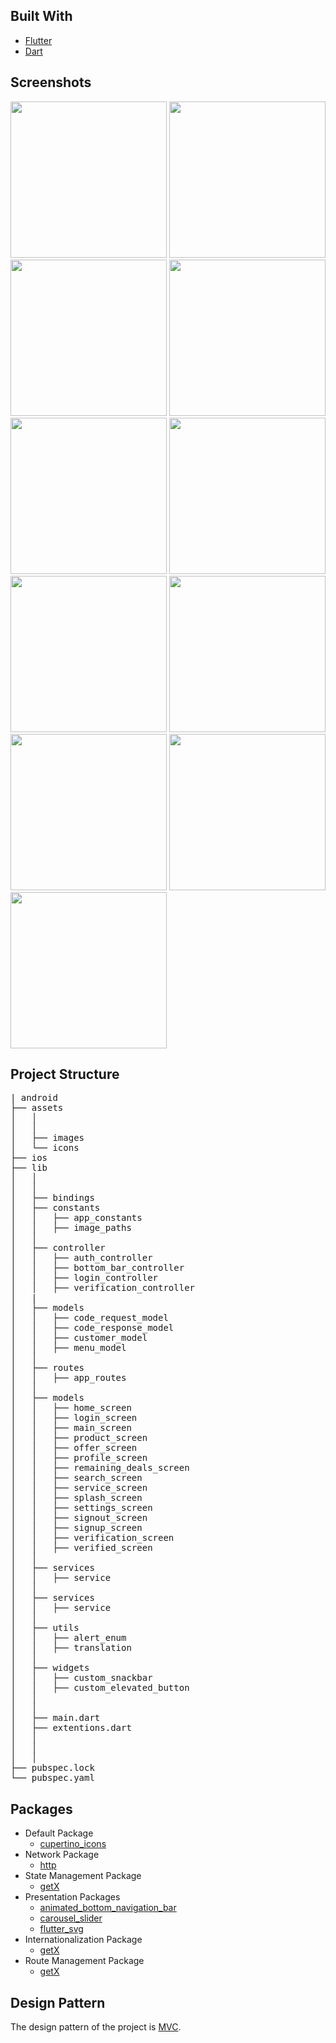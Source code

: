 


<div id="built-with"></div>

## Built With

* [Flutter](https://flutter.dev/)
* [Dart](https://dart.dev/)


<div id="screenshots"></div>

## Screenshots

<p float="left">
  <img src="https://user-images.githubusercontent.com/35145117/177389553-6d272d47-348a-414f-8527-ef59e951da50.jpeg" width="250" />
   <img src="https://user-images.githubusercontent.com/35145117/177389521-78348616-0264-42bf-bc82-2a9f268053a6.jpeg" width="250" />
   <img src="https://user-images.githubusercontent.com/35145117/177389522-d751cc79-9e2b-46bc-91c5-1fc78c54623e.jpeg" width="250" />
   <img src="https://user-images.githubusercontent.com/35145117/177389523-457ad507-c175-489a-ad49-ed2da6869e2b.jpeg" width="250" />
   
   <img src="https://user-images.githubusercontent.com/35145117/177389533-98411378-93a7-4436-a8ec-395f4829259d.jpeg" width="250" />
   <img src="https://user-images.githubusercontent.com/35145117/177389534-efbb6f27-cf61-4f73-bf7d-7345766df864.jpeg" width="250" />
   <img src="https://user-images.githubusercontent.com/35145117/177389539-95e33dbd-4d2a-4507-b572-2e12d2def3ec.jpeg" width="250" />
   <img src="https://user-images.githubusercontent.com/35145117/177389542-84eebf97-1182-403f-aa44-22d890b60d68.jpeg" width="250" />
   
   <img src="https://user-images.githubusercontent.com/35145117/177389543-bb150140-8061-4421-99f0-c0379e24a4b5.jpeg" width="250" />
   <img src="https://user-images.githubusercontent.com/35145117/177389544-f1d4279d-9ace-4b43-ab9a-cd4ee13ff921.jpeg" width="250" />
   <img src="https://user-images.githubusercontent.com/35145117/177389550-c0129e92-1ca3-45f8-b5ed-915d4fdcf3ca.jpeg" width="250" />
  

</p>


<div id="project-structure"></div>

## Project Structure

<pre>
| android
├── assets
│   │ 
│   │ 
│   ├── images
│   └── icons
├── ios
├── lib
│   │ 
│   │ 
│   ├── bindings
│   ├── constants
│   │   ├── app_constants
│   │   ├── image_paths
│   │ 
│   ├── controller
│   │   ├── auth_controller
│   │   ├── bottom_bar_controller
│   │   ├── login_controller
│   │   ├── verification_controller
│   |
│   ├── models
│   │   ├── code_request_model
│   │   ├── code_response_model
│   │   ├── customer_model
│   │   ├── menu_model
│   │ 
│   ├── routes
│   │   ├── app_routes
│   │ 
│   ├── models
│   │   ├── home_screen
│   │   ├── login_screen
│   │   ├── main_screen
│   │   ├── product_screen
│   │   ├── offer_screen
│   │   ├── profile_screen
│   │   ├── remaining_deals_screen
│   │   ├── search_screen
│   │   ├── service_screen
│   │   ├── splash_screen
│   │   ├── settings_screen
│   │   ├── signout_screen
│   │   ├── signup_screen
│   │   ├── verification_screen
│   │   ├── verified_screen
│   │ 
│   ├── services
│   │   ├── service
│   │ 
│   ├── services
│   │   ├── service
│   │ 
│   ├── utils
│   │   ├── alert_enum
│   │   ├── translation
│   │ 
│   ├── widgets
│   │   ├── custom_snackbar
│   │   ├── custom_elevated_button
│   │ 
│   │ 
│   ├── main.dart
│   ├── extentions.dart
│   │ 
│   │ 
│   │ 
├── pubspec.lock
└── pubspec.yaml
</pre>

<div id="packages"></div>

## Packages

* Default Package
  * [cupertino_icons](https://pub.dev/packages/cupertino_icons/)
* Network Package
  * [http](https://pub.dev/packages/http/)
* State Management Package
  * [getX](https://pub.dev/packages/get/)
* Presentation Packages
  * [animated_bottom_navigation_bar](https://pub.dev/packages/animated_bottom_navigation_bar)
  * [carousel_slider](https://pub.dev/packages/carousel_slider)
  * [flutter_svg](https://pub.dev/packages/flutter_svg)
* Internationalization Package
  * [getX](https://pub.dev/packages/get)
* Route Management Package
  * [getX](https://pub.dev/packages/get)


<div id="design-pattern"></div>

## Design Pattern
The design pattern of the project is [MVC](https://en.wikipedia.org/wiki/Model–view–controller).





